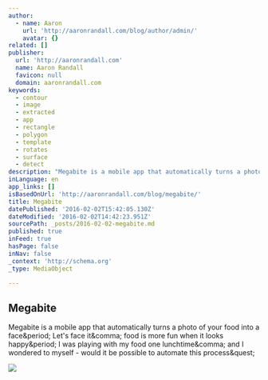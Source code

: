 ```yaml
---
author:
  - name: Aaron
    url: 'http://aaronrandall.com/blog/author/admin/'
    avatar: {}
related: []
publisher:
  url: 'http://aaronrandall.com'
  name: Aaron Randall
  favicon: null
  domain: aaronrandall.com
keywords:
  - contour
  - image
  - extracted
  - app
  - rectangle
  - polygon
  - template
  - rotates
  - surface
  - detect
description: "Megabite is a mobile app that automatically turns a photo of your food into a face. Let's face it, food is more fun when it looks happy. I was playing with my food one lunchtime, and I wondered to myself - would it be possible to automate this process?"
inLanguage: en
app_links: []
isBasedOnUrl: 'http://aaronrandall.com/blog/megabite/'
title: Megabite
datePublished: '2016-02-02T15:42:05.130Z'
dateModified: '2016-02-02T14:42:23.951Z'
sourcePath: _posts/2016-02-02-megabite.md
published: true
inFeed: true
hasPage: false
inNav: false
_context: 'http://schema.org'
_type: MediaObject

---
```

<article style=""><h1>Megabite</h1><p>Megabite is a mobile app that automatically turns a photo of your food into a face&amp;period; Let's face it&amp;comma; food is more fun when it looks happy&amp;period; I was playing with my food one lunchtime&amp;comma; and I wondered to myself - would it be possible to automate this process&amp;quest;</p><img src="http://aaronrandall.com/wordpress/wp-content/uploads/2016/01/megabite_image_processing-788x1024.jpg" /></article>